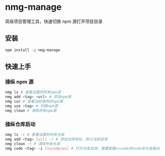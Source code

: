 # nmg-manage
简易项目管理工具，快速切换 npm 源打开项目目录

## 安装
```bash
npm install -g nmg-manage
```

## 快速上手

### 操纵 npm 源
```bash
nmg ls # 查看设置的所有npm源
nmg add <tag> <url> # 添加npm源
nmg cur # 查看当前使用的npm源
nmg use <tag> # 切换npm源
nmg clean # 清除所有npm源
```


### 操纵仓库启动



```bash
nmg ls -r # 查看设置的所有仓库
nmg add <tag> [url] -r # 添加仓库地址，默认当前目录
nmg clean -r # 清除所有仓库
nmg code <tag> -i [vscode/ws] # 打开仓库目录，需要配置vscode的code命令或者wbstorm的ws命令才可以使用，默认使用vscode，使用-i参数指定一次ws之后后面默认为对应的编译器
```